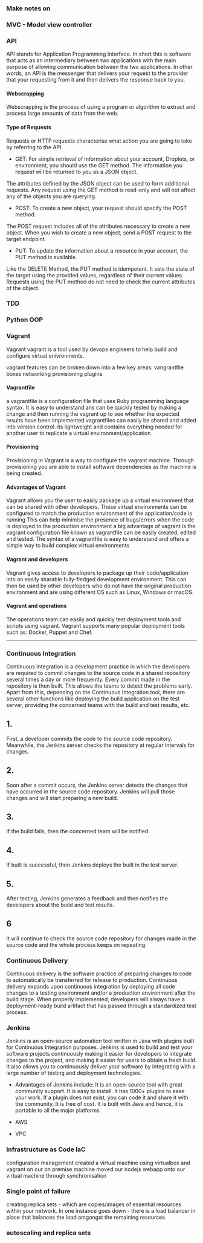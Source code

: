 ### Make notes on

### MVC - Model view controller

### API
API stands for Application Programming Interface. In short this is software that acts as an intermediary between two applications with the main purpose of allowing communication between the two applications. In other words, an API is the messenger that delivers your request to the provider that your requesting from it and then delivers the response back to you.

#### Webscrapping
Webscrapping is the process of using a program or algorithm to extract and process large amounts of data from the web.

#### Type of Requests
Requests or HTTP requests characterise what action you are going to take by referring to the API.
- GET: For simple retrieval of information about your account, Droplets, or environment, you should use the GET method. The information you request will be returned to you as a JSON object.

The attributes defined by the JSON object can be used to form additional requests. Any request using the GET method is read-only and will not affect any of the objects you are querying.

- POST: To create a new object, your request should specify the POST method.

The POST request includes all of the attributes necessary to create a new object. When you wish to create a new object, send a POST request to the target endpoint.

- PUT: To update the information about a resource in your account, the PUT method is available.

Like the DELETE Method, the PUT method is idempotent. It sets the state of the target using the provided values, regardless of their current values. Requests using the PUT method do not need to check the current attributes of the object.


### TDD

### Python OOP

### Vagrant

Vagrant
vagrant is a tool used by devops engineers to help build and configure virtual enivronments.

vagrant features can be broken down into a few key areas:
vangrantfile
boxes
networking
provisioning
plugins

#### Vagrantfile

a vagrantfile is a configuration file that uses Ruby programming language syntax.
It is easy to understand ans can be quickly tested by making a change and then running the vagrant up to see whether the expected results have been implemented
vagrantfiles can easily be shared and added into version control.
its lightweight and contains everything needed for another user to replicate a virtual environment/application

#### Provisioning

Provisioning in Vagrant is a way to configure the vagrant machine.
Through provisioning you are able to install software dependencies as the machine is being created.

#### Advantages of Vagrant

Vagrant allows you the user to easily package up a virtual environment that can be shared with other developers.
These virtual environments can be configured to match the production environment of the application/code is running
This can help minimise the presence of bugs/errors when the code is deployed to the production environment
a big advantage of vagrant is the vagrant configuration file known as vagrantfile can be easily created, edited and tested.
The syntax of a vagrantfile is easy to understand and offers a simple way to build complex virtual environments

#### Vagrant and developers

Vagrant gives access to developers to package up their code/application into an easily sharable fully-fledged development environment.
This can then be used by other developers who do not have the original production environment and are using different OS such as Linux, Windows or macOS.

#### Vagrant and operations

The operations team can easily and quickly test deployment tools and scripts using vagrant.
Vagrant supports many popular deployment tools such as: Docker, Puppet and Chef.

---

### Continuous Integration

Continuous Integration is a development practice in which the developers are required to commit changes to the source code in a shared repository several times a day or more frequently. Every commit made in the repository is then built. This allows the teams to detect the problems early. Apart from this, depending on the Continuous Integration tool, there are several other functions like deploying the build application on the test server, providing the concerned teams with the build and test results, etc.

## 1.
First, a developer commits the code to the source code repository. Meanwhile, the Jenkins server checks the repository at regular intervals for changes.
## 2.
 Soon after a commit occurs, the Jenkins server detects the changes that have occurred in the source code repository. Jenkins will pull those changes and will start preparing a new build.
## 3.
 If the build fails, then the concerned team will be notified.
## 4.
If built is successful, then Jenkins deploys the built in the test server.
## 5.
 After testing, Jenkins generates a feedback and then notifies the developers about the build and test results.
## 6
It will continue to check the  source code repository for changes made in the source code and the whole process keeps on repeating.

### Continuous Delivery

Continuous delivery is the software practice of preparing changes to code to automatically be transferred for release to production. Continuous delivery expands upon continuous integration by deploying all code changes to a testing environment and/or a production environment after the build stage. When properly implemented, developers will always have a deployment-ready build artifact that has passed through a standardized test process. 


### Jenkins
Jenkins is an open-source automation tool written in Java with plugins built for Continuous Integration purposes. Jenkins is used to build and test your software projects continuously making it easier for developers to integrate changes to the project, and making it easier for users to obtain a fresh build. It also allows you to continuously deliver your software by integrating with a large number of testing and deployment technologies.

- Advantages of Jenkins include:
It is an open-source tool with great community support.
It is easy to install.
It has 1000+ plugins to ease your work. If a plugin does not exist, you can code it and share it with the community.
It is free of cost.
It is built with Java and hence, it is portable to all the major platforms


- AWS
- VPC


### Infrastructure as Code IaC
configuration management
created a virtual machine using virtualbox and vagrant on our on premise machine
moved our nodejs webapp onto our virtual machine through synchronisation


### Single point of failure

creating replica sets - which are copies/images of essential resources within your network. In one instance goes down - there is a load balancer in place that balances the load amgongst the remaining resources.

### autoscaling and replica sets
